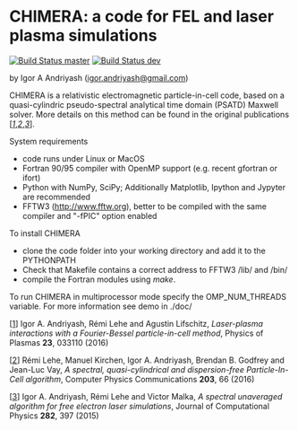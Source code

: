 # CHIMERA: a code for FEL and laser plasma simulations

[![Build Status master](https://img.shields.io/travis/hightower8083/chimera/master.svg?label=master)](https://travis-ci.org/hightower8083/chimera/branches)
[![Build Status dev](https://img.shields.io/travis/hightower8083/chimera/dev.svg?label=dev)](https://travis-ci.org/hightower8083/chimera/branches)

by Igor A Andriyash (<igor.andriyash@gmail.com>)

CHIMERA is a relativistic electromagnetic particle-in-cell code, based on a quasi-cylindric pseudo-spectral analytical time domain (PSATD) Maxwell solver. More details on 
this method can be found in the original publications [<cite>[1]</cite>,<cite>[2]</cite>,<cite>[3]</cite>]. 

System requirements
- code runs under Linux or MacOS
- Fortran 90/95 compiler with OpenMP support (e.g. recent gfortran or ifort)
- Python with NumPy, SciPy; Additionally Matplotlib, Ipython and Jypyter are recommended
- FFTW3 (http://www.fftw.org), better to be compiled with the same compiler and "-fPIC" option enabled

To install CHIMERA
- clone the code folder into your working directory and add it to the PYTHONPATH
- Check that Makefile contains a correct address to FFTW3 /lib/ and /bin/
- compile the Fortran modules using *make*. 

To run CHIMERA in multiprocessor mode specify the OMP_NUM_THREADS variable. For more information see demo in ./doc/

\[[1]\] Igor A. Andriyash, Rémi Lehe and Agustin Lifschitz, *Laser-plasma interactions with a Fourier-Bessel particle-in-cell method*, Physics of Plasmas **23**, 033110 
(2016)

\[[2]\] Rémi Lehe, Manuel Kirchen, Igor A. Andriyash, Brendan B. Godfrey and Jean-Luc Vay, *A spectral, quasi-cylindrical and dispersion-free Particle-In-Cell algorithm*, 
Computer Physics Communications **203**, 66 (2016)

\[[3]\] Igor A. Andriyash, Rémi Lehe and Victor Malka, *A spectral unaveraged algorithm for free electron laser simulations*, Journal of Computational Physics **282**, 397 (2015)

[1]:http://dx.doi.org/10.1063/1.4943281
[2]:http://dx.doi.org/10.1016/j.cpc.2016.02.007
[3]:http://dx.doi.org/10.1016/j.jcp.2014.11.026

